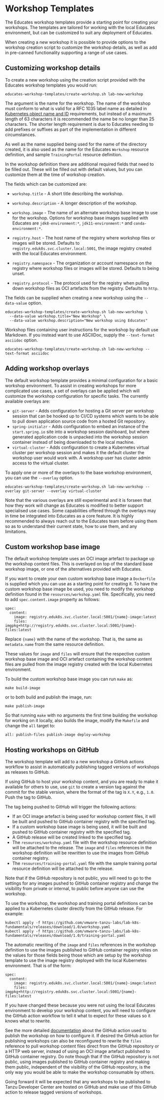 Workshop Templates
==================

The Educates workshop templates provide a starting point for creating your workshops. The templates are tailored for working with the local Educates environment, but can be customized to suit any deployment of Educates.

When creating a new workshop it is possible to provide options to the workshop creation script to customize the workshop details, as well as add in pre-canned functionality supporting a range of use cases.

Customizing workshop details
----------------------------

To create a new workshop using the creation script provided with the Educates workshop templates you would run:

```
educates-workshop-templates/create-workshop.sh lab-new-workshop
```

The argument is the name for the workshop. The name of the workshop must conform to what is valid for a RFC 1035 label name as detailed in [Kubernetes object name and ID](https://kubernetes.io/docs/concepts/overview/working-with-objects/names/) requirements, but instead of a maximum length of 63 characters it is recommended the name be no longer than 25 characters. The shorter length requirement is due to Educates needing to add prefixes or suffixes as part of the implementation in different circumstances.

As well as the name supplied being used for the name of the directory created, it is also used as the name for the Educates `Workshop` resource definition, and sample `TrainingPortal` resource definition.

In the workshop definition there are additional required fields that need to be filled out. These will be filled out with default values, but you can customize them at the time of workshop creation.

The fields which can be customized are:

* `workshop.title` - A short title describing the workshop.
* `workshop.description` - A longer description of the workshop.
* `workshop.image` - The name of an alternate workshop base image to use for the workshop. Options for workshop base images supplied with Educates are `jdk8-environment:*`, `jdk11-environment:*` and `conda-environment:*`.

* `registry.host` - The host name of the registry where workshop files or images will be stored. Defaults to `registry.eduk8s.svc.cluster.local:5001`, the image registry created with the local Educates environment.
* `registry.namespace` - The organization or account namespace on the registry where workshop files or images will be stored. Defaults to being unset.
* `registry.protocol` - The protocol used for the registry when pulling down workshop files as OCI artefacts from the registry. Defaults to `http`.

The fields can be supplied when creating a new workshop using the `--data-value` option.

```
educates-workshop-templates/create-workshop.sh lab-new-workshop \
  --data-value workshop.title="New Workshop" \
  --data-value workshop.description="New workshop using Educates"
```

Workshop files containing user instructions for the workshop by default use Markdown. If you instead want to use ASCIIDoc, supply the `--text-format asciidoc` option.

```
educates-workshop-templates/create-workshop.sh lab-new-workshop --text-format asciidoc
```

Adding workshop overlays
------------------------

The default workshop template provides a minimal configuration for a basic workshop environment. To assist in creating workshops for more complicated use cases, a set of overlays can be applied which will customize the workshop configuration for specific tasks. The currently available overlays are:

* `git-server` - Adds configuration for hosting a Git server per workshop session that can be hooked up to CI/CD systems which wants to be able to pull down application source code from a hosted Git repository.
* `spring-initialzr` - Adds configuration to embed an instance of the `start.spring.io` site into a workshop session dashboard, but where generated application code is unpacked into the workshop session container instead of being downloaded to the local machine.
* `virtual-cluster` - Adds configuration to create a Kubernetes virtual cluster per workshop session and makes it the default cluster the workshop user would work with. A workshop user has cluster admin access to  the virtual cluster.

To apply one or more of the overlays to the base workshop environment, you can use the ``--overlay`` option.

```
educates-workshop-templates/create-workshop.sh lab-new-workshop --overlay git-server --overlay virtual-cluster
```

Note that the various overlays are still experimental and it is forseen that how they work will change as Educates is modified to better support specialised use cases. Some capabilities offered through the overlays may in time be integrated into Educates as a core feature. It is highly recommended to always reach out to the Educates team before using them so as to understand their current state, how to use them, and any limitations.

Custom workshop base image
--------------------------

The default workshop template uses an OCI image artefact to package up the workshop content files. This is overlayed on top of the standard base workshop image, or one of the alternatives provided with Educates.

If you want to create your own custom workshop base image a `Dockerfile` is supplied which you can use as a starting point for creating it. To have the custom workshop base image be used, you need to modify the workshop definition found in the `resources/workshop.yaml` file. Specifically, you need to add `spec.content.image` property as follows:

```
spec:
  content:
    image: registry.eduk8s.svc.cluster.local:5001/{name}-image:latest
    files: imgpkg+http://registry.eduk8s.svc.cluster.local:5001/{name}-files:latest
```

Replace `{name}` with the name of the workshop. That is, the same as `metadata.name` from the same resource definition.

These values for `image` and `files` will ensure that the respective custom workshop base image and OCI artefact containing the workshop content files are pulled from the image registry created with the local Kubernetes environment.

To build the custom workshop base image you can run `make` as:

```
make build-image
```

or to both build and publish the image, run:

```
make publish-image
```

So that running `make` with no arguments the first time building the workshop for working on it locally, also builds the image, modify the `Makefile` and change the `all` target to:

```
all: publish-files publish-image deploy-workshop
```

Hosting workshops on GitHub
---------------------------

The workshop template will add to a new workshop a GitHub actions workflow to assist in automatically publishing tagged versions of workshops as releases to GitHub.

If using GitHub to host your workshop content, and you are ready to make it available for others to use, use `git` to create a version tag against the commit for the stable version, where the format of the tag is `X.Y`, e.g., `1.0`. Push the tag to GitHub.

The tag being pushed to GitHub will trigger the following actions:

* If an OCI image artefact is being used for workshop content files, it will be built and pushed to GitHub container registry with the specified tag.
* If a custom workshop base image is being used, it will be built and pushed to GitHub container registry with the specified tag.
* A GitHub release will be created linked to the specified tag.
* The `resources/workshop.yaml` file with the workshop resource definition will be attached to the release. The `image` and `files` references in the workshop definition will be rewritten to use the images from GitHub container registry.
* The `resources/training-portal.yaml` file with the sample training portal resource definition will be attached to the release.

Note that if the GitHub repository is not public, you will need to go to the settings for any images pushed to GitHub container registry and change the visibility from private or internal, to public before anyone can use the workshop.

To use the workshop, the workshop and training portal definitions can be applied to a Kubernetes cluster directly from the GitHub release. For example:

```
kubectl apply -f https://github.com/vmware-tanzu-labs/lab-k8s-fundamentals/releases/download/1.0/workshop.yaml
kubectl apply -f https://github.com/vmware-tanzu-labs/lab-k8s-fundamentals/releases/download/1.0/training-portal.yaml
```

The automatic rewriting of the `image` and `files` references in the workshop definition to use the images published to GitHub container registry relies on the values for those fields being those which are setup by the workshop template to use the image registry deployed with the local Kubernetes environment. That is of the form:

```
spec:
  content:
    image: registry.eduk8s.svc.cluster.local:5001/{name}-image:latest
    files: imgpkg+http://registry.eduk8s.svc.cluster.local:5001/{name}-files:latest
```

If you have changed these because you were not using the local Educates environment to develop your workshop content, you will need to configure the GitHub action workflow to tell it what to expect for these values so it knows what to rewrite.

See the more detailed [documentation](https://github.com/vmware-tanzu-labs/educates-github-actions/blob/main/publish-workshop/README.md) about the GitHub action used to publish the workshop on how to configure it. If desired the GitHub action for publishing workshops can also be reconfigured to rewrite the `files` reference to pull workshop content files direct from the GitHub repository or a HTTP web server, instead of using an OCI image artefact published to GitHub container registry. Do note though that if the GitHub repository is not public, using images published to GitHub container registry and making them public, independent of the visibility of the GitHub repository, is the only way you would be able to make the workshop consumable by others.

Going forward it will be expected that any workshops to be published to Tanzu Developer Center are hosted on GitHub and make use of this GitHub action to release tagged versions of workshops.
